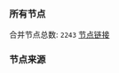 ### 所有节点
合并节点总数: `2243`
[节点链接](https://raw.githubusercontent.com/rzhy1/11/master/sub/sub_merge_base64.txt)

### 节点来源